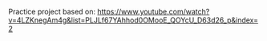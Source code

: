 Practice project based on: https://www.youtube.com/watch?v=4LZKnegAm4g&list=PLJLf67YAhhod0OMooE_QOYcU_D63d26_p&index=2